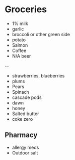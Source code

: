 
# Groceries

- 1% milk
- garlic
- broccoli or other green side
- potato
- Salmon
- Coffee
- N/A beer

--

- strawberries, blueberries
- plums
- Pears
- Spinach
- cascade pods
- dawn
- honey
- Salted butter
- coke zero

## Pharmacy

- allergy meds
- Outdoor salt
